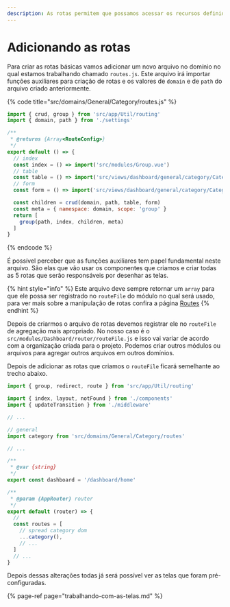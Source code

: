 ```yaml
---
description: As rotas permitem que possamos acessar os recursos definidos
---
```


# Adicionando as rotas

Para criar as rotas básicas vamos adicionar um novo arquivo no domínio no qual estamos trabalhando chamado `routes.js`. Este arquivo irá importar funções auxiliares para criação de rotas e os valores de `domain` e de `path` do arquivo criado anteriormente.

{% code title="src/domains/General/Category/routes.js" %}
```javascript
import { crud, group } from 'src/app/Util/routing'
import { domain, path } from './settings'

/**
 * @returns {Array<RouteConfig>}
 */
export default () => {
  // index
  const index = () => import('src/modules/Group.vue')
  // table
  const table = () => import('src/views/dashboard/general/category/CategoryTable')
  // form
  const form = () => import('src/views/dashboard/general/category/CategoryForm')

  const children = crud(domain, path, table, form)
  const meta = { namespace: domain, scope: 'group' }
  return [
    group(path, index, children, meta)
  ]
}

```
{% endcode %}

É possível perceber que as funções auxiliares tem papel fundamental neste arquivo. São elas que vão usar os componentes que criamos e criar todas as 5 rotas que serão responsáveis por desenhar as telas.

{% hint style="info" %}
Este arquivo deve sempre retornar um `array` para que ele possa ser registrado no `routeFile` do módulo no qual será usado, para ver mais sobre a manipulação de rotas confira a página [Routes](../como-utilizar/trabalhando-com-rotas.md)
{% endhint %}

Depois de criarmos o arquivo de rotas devemos registrar ele no `routeFile` de agregação mais apropriado. No nosso caso é o `src/modules/Dashboard/router/routeFile.js` e isso vai variar de acordo com a organização criada para o projeto. Podemos criar outros módulos ou arquivos para agregar outros arquivos em outros domínios.

Depois de adicionar as rotas que criamos o `routeFile` ficará semelhante ao trecho abaixo.

```javascript
import { group, redirect, route } from 'src/app/Util/routing'

import { index, layout, notFound } from './components'
import { updateTransition } from './middleware'

// ...

// general
import category from 'src/domains/General/Category/routes'

// ...

/**
 * @var {string}
 */
export const dashboard = '/dashboard/home'

/**
 * @param {AppRouter} router
 */
export default (router) => {
  //
  const routes = [
    // spread category dom
    ...category(),
    // ...
  ]
  // ...
}

```

Depois dessas alterações todas já será possível ver as telas que foram pré-configuradas.

{% page-ref page="trabalhando-com-as-telas.md" %}



